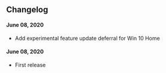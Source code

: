 ## Changelog

#### June 08, 2020
* Add experimental feature update deferral for Win 10 Home

#### June 08, 2020
* First release
